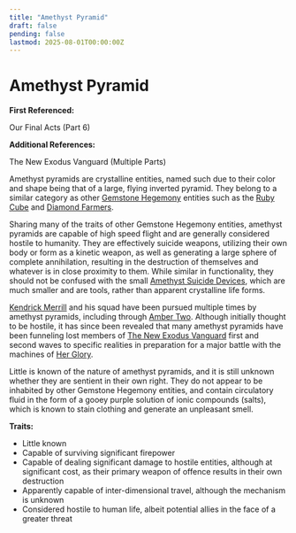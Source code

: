```yaml
---
title: "Amethyst Pyramid"
draft: false
pending: false
lastmod: 2025-08-01T00:00:00Z
---
```


# Amethyst Pyramid

**First Referenced:**

Our Final Acts (Part 6)

**Additional References:**

The New Exodus Vanguard (Multiple Parts)

Amethyst pyramids are crystalline entities, named such due to their color and shape being that of a large, flying inverted pyramid. They belong to a similar category as other [Gemstone Hegemony](/unknown/gemstone-hegemony/) entities such as the [Ruby Cube](/entities/ruby-cube/) and [Diamond Farmers](/entities/diamond-farmer/).

Sharing many of the traits of other Gemstone Hegemony entities, amethyst pyramids are capable of high speed flight and are generally considered hostile to humanity. They are effectively suicide weapons, utilizing their own body or form as a kinetic weapon, as well as generating a large sphere of complete annihilation, resulting in the destruction of themselves and whatever is in close proximity to them. While similar in functionality, they should not be confused with the small [Amethyst Suicide Devices](/devices/amethyst-suicide-device/), which are much smaller and are tools, rather than apparent crystalline life forms.

[Kendrick Merrill](/people/kendrick-merrill/) and his squad have been pursued multiple times by amethyst pyramids, including through [Amber Two](/worlds/amber-two/). Although initially thought to be hostile, it has since been revealed that many amethyst pyramids have been funneling lost members of [The New Exodus Vanguard](/people/the-new-exodus-vanguard/) first and second waves to specific realities in preparation for a major battle with the machines of [Her Glory](/entities/her-glory/).

Little is known of the nature of amethyst pyramids, and it is still unknown whether they are sentient in their own right. They do not appear to be inhabited by other Gemstone Hegemony entities, and contain circulatory fluid in the form of a gooey purple solution of ionic compounds (salts), which is known to stain clothing and generate an unpleasant smell.

**Traits:**

- Little known
- Capable of surviving significant firepower
- Capable of dealing significant damage to hostile entities, although at significant cost, as their primary weapon of offence results in their own destruction
- Apparently capable of inter-dimensional travel, although the mechanism is unknown
- Considered hostile to human life, albeit potential allies in the face of a greater threat
